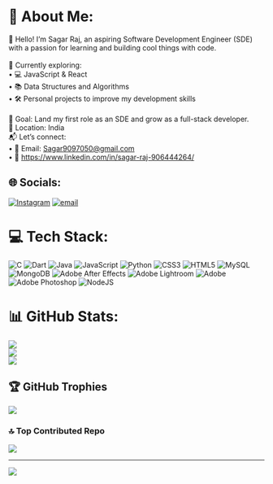 # 💫 About Me:
👋 Hello! I’m Sagar Raj, an aspiring Software Development Engineer (SDE) with a passion for learning and building cool things with code.<br><br>🚀 Currently exploring:<br>	•	💻 JavaScript & React<br>	•	📚 Data Structures and Algorithms<br>	•	🛠️ Personal projects to improve my development skills<br><br>🎯 Goal: Land my first role as an SDE and grow as a full-stack developer.<br>📍 Location: India<br>📬 Let’s connect:<br>	•	📧 Email: Sagar9097050@gmail.com<br>	•	🔗 https://www.linkedin.com/in/sagar-raj-906444264/<br>


## 🌐 Socials:
[![Instagram](https://img.shields.io/badge/Instagram-%23E4405F.svg?logo=Instagram&logoColor=white)](https://instagram.com/shyo_sagar) [![email](https://img.shields.io/badge/Email-D14836?logo=gmail&logoColor=white)](mailto:sagar9097050@gmail.com) 

# 💻 Tech Stack:
![C](https://img.shields.io/badge/c-%2300599C.svg?style=for-the-badge&logo=c&logoColor=white) ![Dart](https://img.shields.io/badge/dart-%230175C2.svg?style=for-the-badge&logo=dart&logoColor=white) ![Java](https://img.shields.io/badge/java-%23ED8B00.svg?style=for-the-badge&logo=openjdk&logoColor=white) ![JavaScript](https://img.shields.io/badge/javascript-%23323330.svg?style=for-the-badge&logo=javascript&logoColor=%23F7DF1E) ![Python](https://img.shields.io/badge/python-3670A0?style=for-the-badge&logo=python&logoColor=ffdd54) ![CSS3](https://img.shields.io/badge/css3-%231572B6.svg?style=for-the-badge&logo=css3&logoColor=white) ![HTML5](https://img.shields.io/badge/html5-%23E34F26.svg?style=for-the-badge&logo=html5&logoColor=white) ![MySQL](https://img.shields.io/badge/mysql-4479A1.svg?style=for-the-badge&logo=mysql&logoColor=white) ![MongoDB](https://img.shields.io/badge/MongoDB-%234ea94b.svg?style=for-the-badge&logo=mongodb&logoColor=white) ![Adobe After Effects](https://img.shields.io/badge/Adobe%20After%20Effects-9999FF.svg?style=for-the-badge&logo=Adobe%20After%20Effects&logoColor=white) ![Adobe Lightroom](https://img.shields.io/badge/Adobe%20Lightroom-31A8FF.svg?style=for-the-badge&logo=Adobe%20Lightroom&logoColor=white) ![Adobe](https://img.shields.io/badge/adobe-%23FF0000.svg?style=for-the-badge&logo=adobe&logoColor=white) ![Adobe Photoshop](https://img.shields.io/badge/adobe%20photoshop-%2331A8FF.svg?style=for-the-badge&logo=adobe%20photoshop&logoColor=white) ![NodeJS](https://img.shields.io/badge/node.js-6DA55F?style=for-the-badge&logo=node.js&logoColor=white)
# 📊 GitHub Stats:
![](https://github-readme-stats.vercel.app/api?username=Sagar-raj9&theme=blue-green&hide_border=false&include_all_commits=false&count_private=false)<br/>
![](https://nirzak-streak-stats.vercel.app/?user=Sagar-raj9&theme=blue-green&hide_border=false)<br/>
![](https://github-readme-stats.vercel.app/api/top-langs/?username=Sagar-raj9&theme=blue-green&hide_border=false&include_all_commits=false&count_private=false&layout=compact)

## 🏆 GitHub Trophies
![](https://github-profile-trophy.vercel.app/?username=Sagar-raj9&theme=radical&no-frame=false&no-bg=true&margin-w=4)

### 🔝 Top Contributed Repo
![](https://github-contributor-stats.vercel.app/api?username=Sagar-raj9&limit=5&theme=dark&combine_all_yearly_contributions=true)

---
[![](https://visitcount.itsvg.in/api?id=Sagar-raj9&icon=0&color=0)](https://visitcount.itsvg.in)

<!-- Proudly created with GPRM ( https://gprm.itsvg.in ) -->
